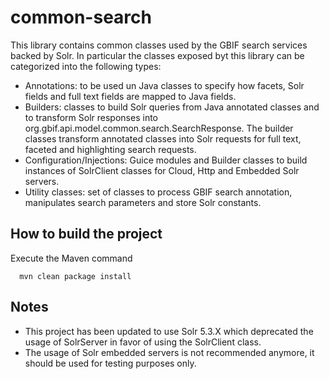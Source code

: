 # common-search
This library contains common classes used by the GBIF search services backed by Solr. In particular the classes exposed
byt this library can be categorized into the following types:
  
  * Annotations: to be used un Java classes to specify how facets, Solr fields and full text fields are mapped to Java
  fields.
  * Builders: classes to build Solr queries from Java annotated classes and to transform Solr responses into 
  org.gbif.api.model.common.search.SearchResponse. The builder classes transform annotated classes into Solr requests
  for full text, faceted and highlighting search requests.
  * Configuration/Injections: Guice modules and Builder classes to build instances of SolrClient classes for Cloud, Http and 
  Embedded Solr servers.
  * Utility classes: set of classes to process GBIF search annotation, manipulates search parameters and store Solr constants.
  
## How to build the project
Execute the Maven command

```
  mvn clean package install
```

## Notes

  * This project has been updated to use Solr 5.3.X which deprecated the usage of SolrServer in favor of using the SolrClient class.
  * The usage of Solr embedded servers is not recommended anymore, it should be used for testing purposes only.
